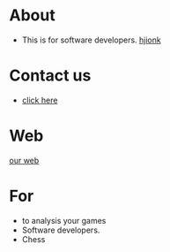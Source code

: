 # About
- This is for software developers.                                       [hjionk](https://imgur.com/a/T73juop)
# Contact us
- [click here](ganidu.yapa2011@gmail.com)

# Web
[our web](https://topchessgames.weebly.com/)

# For
- to analysis your games
- Software developers.
- Chess
